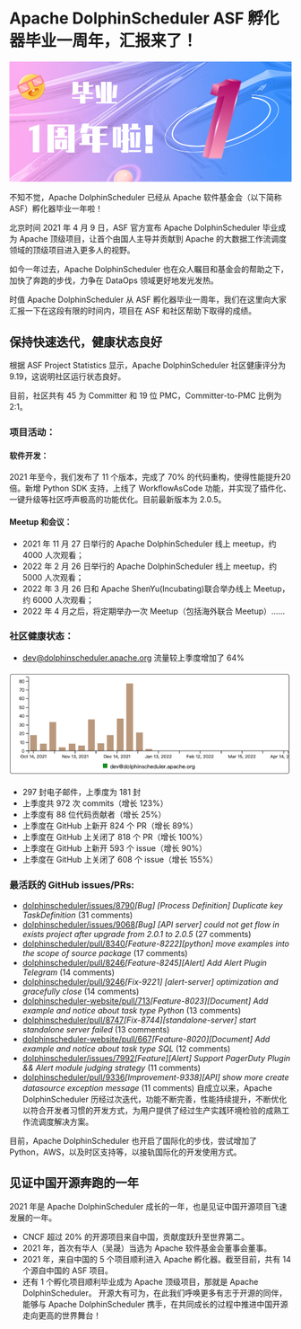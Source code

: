 # Apache DolphinScheduler ASF 孵化器毕业一周年，汇报来了！

<div align=center>

<img src="img/2022-4-14/1.png"/>

</div>

不知不觉，Apache DolphinScheduler 已经从 Apache 软件基金会（以下简称 ASF）孵化器毕业一年啦！

北京时间 ​2021 年 4 月 9 日，ASF 官方宣布 Apache DolphinScheduler 毕业成为 Apache 顶级项目，让首个由国人主导并贡献到 Apache 的大数据工作流调度领域的顶级项目进入更多人的视野。

如今一年过去，Apache DolphinScheduler 也在众人瞩目和基金会的帮助之下，加快了奔跑的步伐，力争在 DataOps 领域更好地发光发热。

时值 Apache DolphinScheduler 从 ASF 孵化器毕业一周年，我们在这里向大家汇报一下在这段有限的时间内，项目在 ASF 和社区帮助下取得的成绩。

## 保持快速迭代，健康状态良好

根据 ASF Project Statistics 显示，Apache DolphinScheduler 社区健康评分为 9.19，这说明社区运行状态良好。

目前，社区共有 45 为 Committer 和 19 位 PMC，Committer-to-PMC 比例为 2:1。

### 项目活动：

#### 软件开发：

2021 年至今，我们发布了 11 个版本，完成了 70% 的代码重构，使得性能提升20 倍。新增 Python SDK 支持，上线了 WorkflowAsCode 功能，并实现了插件化、一键升级等社区呼声极高的功能优化。目前最新版本为 2.0.5。

#### Meetup 和会议：

* 2021 年 11 月 27 日举行的 Apache DolphinScheduler 线上 meetup，约 4000 人次观看；
* 2022 年 2 月 26 日举行的 Apache DolphinScheduler 线上 meetup，约 5000 人次观看；
* 2022 年 3 月 26 日和 Apache ShenYu(Incubating)联合举办线上 Meetup，约 6000 人次观看；
* 2022 年 4 月之后，将定期举办一次 Meetup（包括海外联合 Meetup）......
### 社区健康状态：

* dev@dolphinscheduler.apache.org 流量较上季度增加了 64%
<div align=center>

<img src="img/2022-4-14/2.png"/>

</div>

* 297 封电子邮件，上季度为 181 封
* 上季度共 972 次 commits（增长 123%）
* 上季度有 88 位代码贡献者（增长 25%）
* 上季度在 GitHub 上新开 824 个 PR（增长 89%）
* 上季度在 GitHub 上关闭了 818 个 PR（增长 100%）
* 上季度在 GitHub 上新开 593 个 issue（增长 90%）
* 上季度在 GitHub 上关闭了 608 个 issue（增长 155%）
### 最活跃的 GitHub issues/PRs:

* [dolphinscheduler/issues/8790](https://github.com/apache/dolphinscheduler/issues/8790)*[Bug] [Process Definition] Duplicate key TaskDefinition*	(31 comments)
* [dolphinscheduler/issues/9068](https://github.com/apache/dolphinscheduler/issues/9068)*[Bug] [API server] could not get flow in exists project after upgrade from 2.0.1 to 2.0.5*	(27 comments)
* [dolphinscheduler/pull/8340](https://github.com/apache/dolphinscheduler/pull/8340)*[Feature-8222][python] move examples into the scope of source package*	(17 comments)
* [dolphinscheduler/pull/8246](https://github.com/apache/dolphinscheduler/pull/8246)*[Feature-8245][Alert] Add Alert Plugin Telegram*	(14 comments)
* [dolphinscheduler/pull/9246](https://github.com/apache/dolphinscheduler/pull/9246)*[Fix-9221] [alert-server] optimization and gracefully close*	(14 comments)
* [dolphinscheduler-website/pull/713](https://github.com/apache/dolphinscheduler-website/pull/713)*[Feature-8023][Document] Add example and notice about task type Python*	(13 comments)
* [dolphinscheduler/pull/8747](https://github.com/apache/dolphinscheduler/pull/8747)*[Fix-8744][standalone-server] start standalone server failed*	(13 comments)
* [dolphinscheduler-website/pull/667](https://github.com/apache/dolphinscheduler-website/pull/667)*[Feature-8020][Document] Add example and notice about task type SQL*	(12 comments)
* [dolphinscheduler/issues/7992](https://github.com/apache/dolphinscheduler/issues/7992)*[Feature][Alert] Support PagerDuty Plugin && Alert module judging strategy*	(11 comments)
* [dolphinscheduler/pull/9336](https://github.com/apache/dolphinscheduler/pull/9336)*[Improvement-9338][API] show more create datasource exception message*	(11 comments)
自成立以来，Apache DolphinScheduler 历经过次迭代，功能不断完善，性能持续提升，不断优化以符合开发者习惯的开发方式，为用户提供了经过生产实践环境检验的成熟工作流调度解决方案。

目前，Apache DolphinScheduler 也开启了国际化的步伐，尝试增加了 Python，AWS，以及时区支持等，以接轨国际化的开发使用方式。

## 见证中国开源奔跑的一年

2021 年是 Apache DolphinScheduler 成长的一年，也是见证中国开源项目飞速发展的一年。

* CNCF 超过 20% 的开源项目来自中国，贡献度跃升至世界第二。
* 2021 年，首次有华人（吴晟）当选为 Apache 软件基金会董事会董事。
* 2021 年，来自中国的 5 个项目顺利进入 Apache 孵化器。截至目前，共有 14 个源自中国的 ASF 项目。
* 还有 1 个孵化项目顺利毕业成为 Apache 顶级项目，那就是 Apache DolphinScheduler。
开源大有可为，在此我们呼唤更多有志于开源的同伴，能够与 Apache DolphinScheduler 携手，在共同成长的过程中推进中国开源走向更高的世界舞台！


